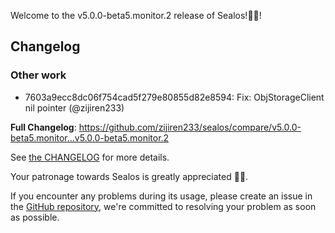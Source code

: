 Welcome to the v5.0.0-beta5.monitor.2 release of Sealos!🎉🎉!



## Changelog
### Other work
* 7603a9ecc8dc06f754cad5f279e80855d82e8594: Fix: ObjStorageClient nil pointer (@zijiren233)

**Full Changelog**: https://github.com/zijiren233/sealos/compare/v5.0.0-beta5.monitor...v5.0.0-beta5.monitor.2

See [the CHANGELOG](https://github.com/zijiren233/sealos/blob/main/CHANGELOG/CHANGELOG.md) for more details.

Your patronage towards Sealos is greatly appreciated 🎉🎉.

If you encounter any problems during its usage, please create an issue in the [GitHub repository](https://github.com/zijiren233/sealos), we're committed to resolving your problem as soon as possible.
